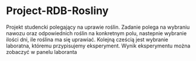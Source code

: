 # Project-RDB-Rosliny
Projekt studencki polegający na uprawie roślin.
Zadanie polega na wybraniu nawozu oraz odpowiednich roślin na konkretnym polu, nastepnie wybranie ilości dni, ile roślina ma się uprawiać. Kolejną cześcią jest wybranie laboratna, któremu przypisujemy eksperyment. Wynik eksperymentu można zobaczyć w panelu laboranta
